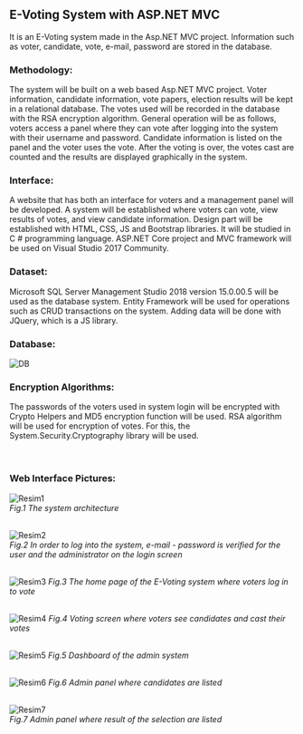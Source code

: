 ## E-Voting System with ASP.NET MVC

It is an E-Voting system made in the Asp.NET MVC project. Information such as voter, candidate, vote, e-mail, password are stored in the database.

### Methodology:
The system will be built on a web based Asp.NET MVC project. Voter information, candidate information, vote papers, election results will be kept in a relational database. The votes used will be recorded in the database with the RSA encryption algorithm. General operation will be as follows, voters access a panel where they can vote after logging into the system with their username and password. Candidate information is listed on the panel and the voter uses the vote. After the voting is over, the votes cast are counted and the results are displayed graphically in the system.

###	Interface:
A website that has both an interface for voters and a management panel will be developed. A system will be established where voters can vote, view results of votes, and view candidate information. Design part will be established with HTML, CSS, JS and Bootstrap libraries. It will be studied in C # programming language. ASP.NET Core project and MVC framework will be used on Visual Studio 2017 Community.

### Dataset:
Microsoft SQL Server Management Studio 2018 version 15.0.00.5 will be used as the database system. Entity Framework will be used for operations such as CRUD transactions on the system. Adding data will be done with JQuery, which is a JS library.

### Database:
![DB](https://github.com/pinarkizilarslan/E-Voting-System-with-Asp.NET-MVC/assets/63308712/fc937572-9fcd-4152-8bb8-571d86399dcb)
<br />

###	Encryption Algorithms:
The passwords of the voters used in system login will be encrypted with Crypto Helpers and MD5 encryption function will be used. RSA algorithm will be used for encryption of votes. For this, the System.Security.Cryptography library will be used. 
<br /> <br /> <br />

### Web Interface Pictures:

![Resim1](https://user-images.githubusercontent.com/63308712/112643983-f80e8e80-8e55-11eb-8e40-2c58dac89a9b.png)
<br />
*Fig.1 The system architecture*
<br /> <br />

![Resim2](https://user-images.githubusercontent.com/63308712/112648823-f3000e00-8e5a-11eb-8dac-f325b8b5d2a0.png)
<br />
*Fig.2 In order to log into the system, e-mail - password is verified for the user and the administrator on the login screen*
<br /> <br />

![Resim3](https://user-images.githubusercontent.com/63308712/112649106-30649b80-8e5b-11eb-8427-7a7849065cd2.png)
*Fig.3 The home page of the E-Voting system where voters log in to vote*
<br /> <br />

![Resim4](https://user-images.githubusercontent.com/63308712/112650563-90a80d00-8e5c-11eb-880f-a89819ccca90.png)
*Fig.4 Voting screen where voters see candidates and cast their votes*
<br /> <br />

![Resim5](https://user-images.githubusercontent.com/63308712/112650752-c3ea9c00-8e5c-11eb-91fa-9cb7d69b30bd.png)
*Fig.5 Dashboard of the admin system*
<br /> <br />

![Resim6](https://user-images.githubusercontent.com/63308712/112650999-0318ed00-8e5d-11eb-8d39-0a3933713b34.png)
*Fig.6 Admin panel where candidates are listed*
<br /> <br />

![Resim7](https://user-images.githubusercontent.com/63308712/112651274-4bd0a600-8e5d-11eb-93c0-6b66cebb5d05.png)
<br />
*Fig.7 Admin panel where result of the selection are listed*
<br /> <br />
